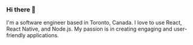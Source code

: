 ### Hi there 👋

I'm a software engineer based in Toronto, Canada. I love to use React, React Native, and Node.js. My passion is in creating engaging and user-friendly applications.
